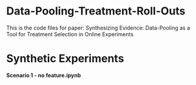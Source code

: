 # Data-Pooling-Treatment-Roll-Outs
This is the code files for paper: Synthesizing Evidence: Data-Pooling as a Tool for Treatment Selection in Online Experiments

# Synthetic Experiments
**Scenario 1 - no feature.ipynb**
